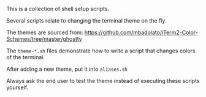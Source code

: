 This is a collection of shell setup scripts.

Several scripts relate to changing the terminal theme on the fly.

The themes are sourced from: https://github.com/mbadolato/iTerm2-Color-Schemes/tree/master/ghostty

The `theme-*.sh` files demonstrate how to write a script that changes colors of the terminal.

After adding a new theme, put it into `aliases.sh`

Always ask the end user to test the theme instead of executing these scripts yourself.